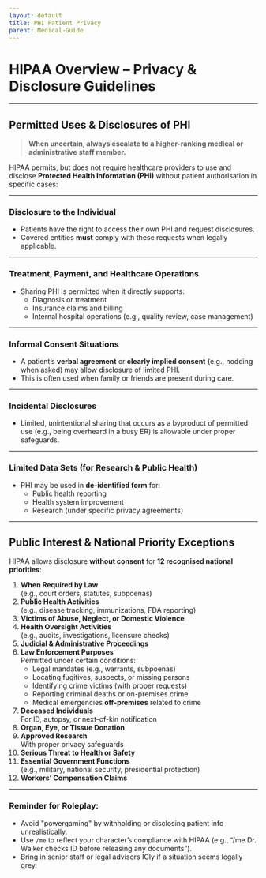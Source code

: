 ```yaml
---
layout: default
title: PHI Patient Privacy
parent: Medical-Guide
---
```


# HIPAA Overview – Privacy & Disclosure Guidelines

---

## Permitted Uses & Disclosures of PHI

> **When uncertain, always escalate to a higher-ranking medical or administrative staff member.**

HIPAA permits, but does not require healthcare providers to use and disclose **Protected Health Information (PHI)** without patient authorisation in specific cases:

---

### Disclosure to the Individual
- Patients have the right to access their own PHI and request disclosures.
- Covered entities **must** comply with these requests when legally applicable.

---

### Treatment, Payment, and Healthcare Operations
- Sharing PHI is permitted when it directly supports:
  - Diagnosis or treatment
  - Insurance claims and billing
  - Internal hospital operations (e.g., quality review, case management)

---

### Informal Consent Situations
- A patient’s **verbal agreement** or **clearly implied consent** (e.g., nodding when asked) may allow disclosure of limited PHI.
- This is often used when family or friends are present during care.

---

### Incidental Disclosures
- Limited, unintentional sharing that occurs as a byproduct of permitted use (e.g., being overheard in a busy ER) is allowable under proper safeguards.

---

### Limited Data Sets (for Research & Public Health)
- PHI may be used in **de-identified form** for:
  - Public health reporting
  - Health system improvement
  - Research (under specific privacy agreements)

---

## Public Interest & National Priority Exceptions

HIPAA allows disclosure **without consent** for **12 recognised national priorities**:

1. **When Required by Law**  
   (e.g., court orders, statutes, subpoenas)
2. **Public Health Activities**  
   (e.g., disease tracking, immunizations, FDA reporting)
3. **Victims of Abuse, Neglect, or Domestic Violence**
4. **Health Oversight Activities**  
   (e.g., audits, investigations, licensure checks)
5. **Judicial & Administrative Proceedings**
6. **Law Enforcement Purposes**  
   Permitted under certain conditions:
   - Legal mandates (e.g., warrants, subpoenas)
   - Locating fugitives, suspects, or missing persons
   - Identifying crime victims (with proper requests)
   - Reporting criminal deaths or on-premises crime
   - Medical emergencies **off-premises** related to crime
7. **Deceased Individuals**  
   For ID, autopsy, or next-of-kin notification
8. **Organ, Eye, or Tissue Donation**
9. **Approved Research**  
   With proper privacy safeguards
10. **Serious Threat to Health or Safety**
11. **Essential Government Functions**  
    (e.g., military, national security, presidential protection)
12. **Workers’ Compensation Claims**

---

### Reminder for Roleplay:
- Avoid "powergaming" by withholding or disclosing patient info unrealistically.
- Use `/me` to reflect your character’s compliance with HIPAA (e.g., “/me Dr. Walker checks ID before releasing any documents”).
- Bring in senior staff or legal advisors ICly if a situation seems legally grey.